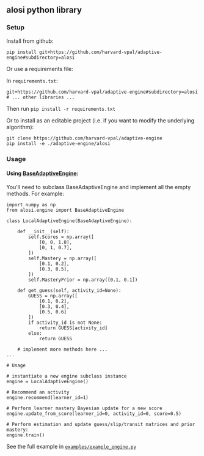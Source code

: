 ## alosi python library

### Setup

Install from github:
```
pip install git+https://github.com/harvard-vpal/adaptive-engine#subdirectory=alosi
```

Or use a requirements file:

In `requirements.txt`:
```
git+https://github.com/harvard-vpal/adaptive-engine#subdirectory=alosi
# ... other libraries ...
```
Then run `pip install -r requirements.txt`

Or to install as an editable project (i.e. if you want to modify the underlying algorithm):
```
git clone https://github.com/harvard-vpal/adaptive-engine
pip install -e ./adaptive-engine/alosi
```

 
### Usage

#### Using [BaseAdaptiveEngine](https://github.com/harvard-vpal/adaptive-engine/blob/master/alosi_engine/alosi_engine/base_engine.py):

You'll need to subclass BaseAdaptiveEngine and implement all the empty methods. For example:

```
import numpy as np
from alosi.engine import BaseAdaptiveEngine

class LocalAdaptiveEngine(BaseAdaptiveEngine):

    def __init__(self):
        self.Scores = np.array([
            [0, 0, 1.0],
            [0, 1, 0.7],
        ])
        self.Mastery = np.array([
            [0.1, 0.2],
            [0.3, 0.5],
        ])
        self.MasteryPrior = np.array([0.1, 0.1])

    def get_guess(self, activity_id=None):
        GUESS = np.array([
            [0.1, 0.2],
            [0.3, 0.4],
            [0.5, 0.6]
        ])
        if activity_id is not None:
            return GUESS[activity_id]
        else:
            return GUESS
    
    # implement more methods here ...
...

# Usage

# instantiate a new engine subclass instance
engine = LocalAdaptiveEngine()

# Recommend an activity
engine.recommend(learner_id=1)

# Perform learner mastery Bayesian update for a new score
engine.update_from_score(learner_id=0, activity_id=0, score=0.5)

# Perform estimation and update guess/slip/transit matrices and prior mastery:
engine.train()

```
See the full example in [`examples/example_engine.py`](https://github.com/harvard-vpal/adaptive-engine/blob/master/alosi_engine/examples/example_engine.py)

